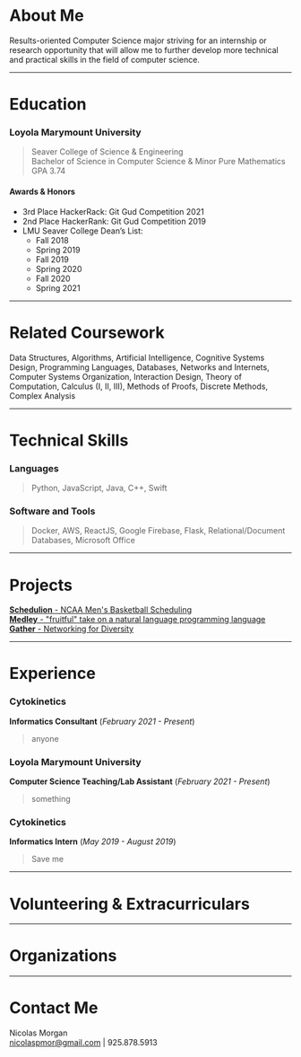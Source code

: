# About Me

Results-oriented Computer Science major striving for an internship or research opportunity that will allow me to further develop more technical and practical skills in the field of computer science.

---

# Education

### **Loyola Marymount University**

> Seaver College of Science & Engineering  
> Bachelor of Science in Computer Science & Minor Pure Mathematics  
> GPA 3.74

#### **Awards & Honors**

- 3rd Place HackerRack: Git Gud Competition 2021
- 2nd Place HackerRank: Git Gud Competition 2019
- LMU Seaver College Dean’s List:
  - Fall 2018
  - Spring 2019
  - Fall 2019
  - Spring 2020
  - Fall 2020
  - Spring 2021

---

# Related Coursework

Data Structures, Algorithms, Artificial Intelligence, Cognitive Systems Design, Programming Languages, Databases, Networks and Internets, Computer Systems Organization, Interaction Design, Theory of Computation, Calculus (I, II, III), Methods of Proofs, Discrete Methods, Complex Analysis

---

# Technical Skills

### **Languages**

> Python, JavaScript, Java, C++, Swift

### **Software and Tools**

> Docker, AWS, ReactJS, Google Firebase, Flask, Relational/Document Databases, Microsoft Office

---

# Projects

[**Schedulion** - NCAA Men's Basketball Scheduling](https://github.com/nmorgan8/schedulion)  
[**Medley** - "fruitful" take on a natural language programming language](https://github.com/nmorgan8/Medley/tree/main)  
[**Gather** - Networking for Diversity](https://gatherweb.vercel.app/)

---

# Experience

### Cytokinetics

**Informatics Consultant** (_February 2021 - Present_)

> anyone

### Loyola Marymount University

**Computer Science Teaching/Lab Assistant** (_February 2021 - Present_)

> something

### Cytokinetics

**Informatics Intern** (_May 2019 - August 2019_)

> Save me

---

# Volunteering & Extracurriculars

---

# Organizations

---

# Contact Me

Nicolas Morgan  
<nicolaspmor@gmail.com> | 925.878.5913
